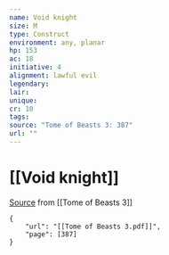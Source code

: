 ```yaml
---
name: Void knight
size: M
type: Construct
environment: any, planar
hp: 153
ac: 18
initiative: 4
alignment: lawful evil
legendary: 
lair: 
unique: 
cr: 10
tags: 
source: "Tome of Beasts 3: 387"
url: ""
---
```

# [[Void knight]]

[Source](zotero://open-pdf/library/items/BLGR9HVR?page=387) from [[Tome of Beasts 3]]

```pdf
{
	"url": "[[Tome of Beasts 3.pdf]]",
	"page": [387]
}
```

